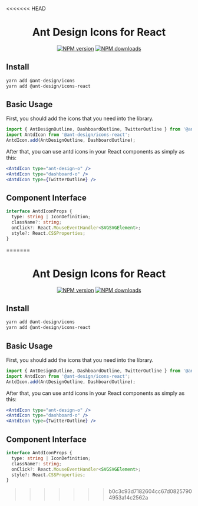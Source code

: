 <<<<<<< HEAD
<h1 align="center">
Ant Design Icons for React
</h1>

<div align="center">

[![NPM version](https://img.shields.io/npm/v/@ant-design/icons-react.svg?style=flat)](https://npmjs.org/package/@ant-design/icons-react)
[![NPM downloads](http://img.shields.io/npm/dm/@ant-design/icons-react.svg?style=flat)](https://npmjs.org/package/@ant-design/icons-react)

</div>

## Install

```bash
yarn add @ant-design/icons
yarn add @ant-design/icons-react
```

## Basic Usage

First, you should add the icons that you need into the library.

```ts
import { AntDesignOutline, DashboardOutline, TwitterOutline } from '@ant-design/icons';
import AntdIcon from '@ant-design/icons-react';
AntdIcon.add(AntDesignOutline, DashboardOutline);
```

After that, you can use antd icons in your React components as simply as this:

```jsx
<AntdIcon type="ant-design-o" />
<AntdIcon type="dashboard-o" />
<AntdIcon type={TwitterOutline} />
```

## Component Interface

```ts
interface AntdIconProps {
  type: string | IconDefinition;
  className?: string;
  onClick?: React.MouseEventHandler<SVGSVGElement>;
  style?: React.CSSProperties;
}
```
=======
<h1 align="center">
Ant Design Icons for React
</h1>

<div align="center">

[![NPM version](https://img.shields.io/npm/v/@ant-design/icons-react.svg?style=flat)](https://npmjs.org/package/@ant-design/icons-react)
[![NPM downloads](http://img.shields.io/npm/dm/@ant-design/icons-react.svg?style=flat)](https://npmjs.org/package/@ant-design/icons-react)

</div>

## Install

```bash
yarn add @ant-design/icons
yarn add @ant-design/icons-react
```

## Basic Usage

First, you should add the icons that you need into the library.

```ts
import { AntDesignOutline, DashboardOutline, TwitterOutline } from '@ant-design/icons';
import AntdIcon from '@ant-design/icons-react';
AntdIcon.add(AntDesignOutline, DashboardOutline);
```

After that, you can use antd icons in your React components as simply as this:

```jsx
<AntdIcon type="ant-design-o" />
<AntdIcon type="dashboard-o" />
<AntdIcon type={TwitterOutline} />
```

## Component Interface

```ts
interface AntdIconProps {
  type: string | IconDefinition;
  className?: string;
  onClick?: React.MouseEventHandler<SVGSVGElement>;
  style?: React.CSSProperties;
}
```
>>>>>>> b0c3c93d7182604cc67d08257904953a14c2562a
